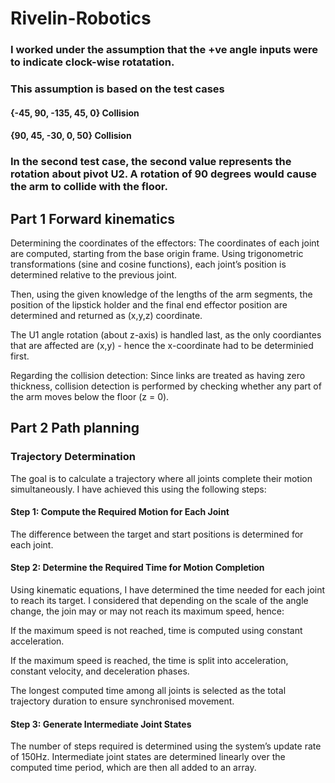 # Rivelin-Robotics

### I worked under the assumption that the +ve angle inputs were to indicate clock-wise rotatation.
### This assumption is based on the test cases 
#### {-45, 90, -135, 45, 0} Collision
#### {90, 45, -30, 0, 50} Collision
### In the second test case, the second value represents the rotation about pivot U2. A rotation of 90 degrees would cause the arm to collide with the floor.

## Part 1 Forward kinematics

Determining the coordinates of the effectors: The coordinates of each joint are computed, starting from the base origin frame. Using trigonometric transformations (sine and cosine functions), each joint’s position is determined relative to the previous joint.

Then, using the given knowledge of the lengths of the arm segments, the position of the lipstick holder and the final end effector position are determined and returned as (x,y,z) coordinate.

The U1 angle rotation (about z-axis) is handled last, as the only coordiantes that are affected are (x,y) - hence the x-coordinate had to be determinied first.

Regarding the collision detection: Since links are treated as having zero thickness, collision detection is performed by checking whether any part of the arm moves below the floor (z = 0).

## Part 2 Path planning
### Trajectory Determination

The goal is to calculate a trajectory where all joints complete their motion simultaneously. I have achieved this using the following steps:

#### Step 1: Compute the Required Motion for Each Joint
The difference between the target and start positions is determined for each joint.

#### Step 2: Determine the Required Time for Motion Completion

Using kinematic equations, I have determined the time needed for each joint to reach its target. I considered that depending on the scale of the angle change, the join may or may not reach its maximum speed, hence:

If the maximum speed is not reached, time is computed using constant acceleration.

If the maximum speed is reached, the time is split into acceleration, constant velocity, and deceleration phases.

The longest computed time among all joints is selected as the total trajectory duration to ensure synchronised movement.

#### Step 3: Generate Intermediate Joint States

The number of steps required is determined using the system’s update rate of 150Hz.
Intermediate joint states are determined linearly over the computed time period, which are then all added to an array.